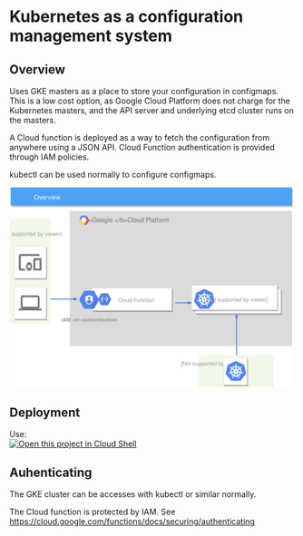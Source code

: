 # Kubernetes as a configuration management system

## Overview
Uses GKE masters as a place to store your configuration in configmaps.
This is a low cost option, as Google Cloud Platform does not charge for the Kubernetes masters, and the API server and underlying etcd cluster runs on the masters.

A Cloud function is deployed as a way to fetch the configuration from anywhere using a JSON API. Cloud Function authentication is provided through IAM policies.

kubectl can be used normally to configure configmaps. 

<img src="images/overview.svg" width="500">

## Deployment

Use:  
[![Open this project in Cloud Shell](http://gstatic.com/cloudssh/images/open-btn.png)](https://console.cloud.google.com/cloudshell/open?git_repo=https://github.com/tkamppi/kubernetes-config-store.git&page=editor&tutorial=tutorial/tutorial.md)

## Auhenticating

The GKE cluster can be accesses with kubectl or similar normally.

The Cloud function is protected by IAM. See https://cloud.google.com/functions/docs/securing/authenticating
